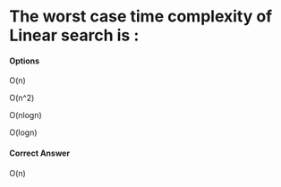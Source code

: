 
# The worst case time complexity of Linear search is :

#### Options

O(n)

O(n^2)

O(nlogn)

O(logn)

#### Correct Answer
O(n)
